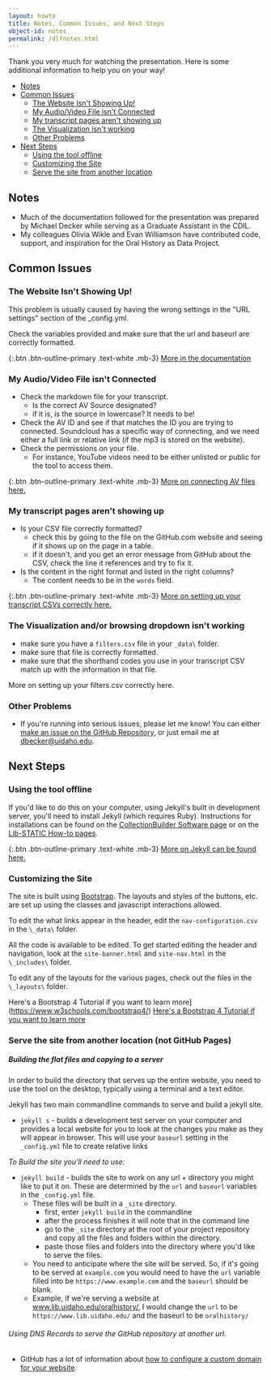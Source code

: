 ```yaml
---
layout: howto
title: Notes, Common Issues, and Next Steps  
object-id: notes
permalink: /dlfnotes.html
---
```

Thank you very much for watching the presentation. Here is some additional information to help you on your way!

- [Notes](#notes)
- [Common Issues](#common-issues)
    - [The Website Isn't Showing Up!](#the-website-isnt-showing-up)
    - [My Audio/Video File isn't Connected](#my-audiovideo-file-isn't-connected)
    - [My transcript pages aren't showing up](#my-transcript-pages-arent-showing-up)
    - [The Visualization isn't working](#the-visualization-isnt-working)
    - [Other Problems](#other-problems)
- [Next Steps](#next-steps)
    - [Using the tool offline](#using-the-tool-offline)
    - [Customizing the Site](#customizing-the-site)
    - [Serve the site from another location](#serve-the-site-from-another-location-not-github-pages)


## Notes

- Much of the documentation followed for the presentation was prepared by Michael Decker while serving as a Graduate Assistant in the CDIL. 
- My colleagues Olivia Wikle and Evan Williamson have contributed code, support, and inspiration for the Oral History as Data Project. 

## Common Issues

### The Website Isn't Showing Up!

This problem is usually caused by having the wrong settings in the "URL settings" section of the _config.yml. 

Check the variables provided and make sure that the url and baseurl are correctly formatted. 

{:.btn .btn-outline-primary .text-white .mb-3}
[More in the documentation](https://uidaholib.github.io/oral-history-as-data/howto/deploy.html#step-2-edit-your-url-settings-url-baseurl-and-repository)

### My Audio/Video File isn't Connected

- Check the markdown file for your transcript. 
    - Is the correct AV Source designated? 
    - if it is, is the source in lowercase? It needs to be!
- Check the AV ID and see if that matches the ID you are trying to connected. Soundcloud has a specific way of connecting, and we need either a full link or relative link (if the mp3 is stored on the website).
- Check the permissions on your file. 
    - For instance, YouTube videos need to be either unlisted or public for the tool to access them. 

{:.btn .btn-outline-primary .text-white .mb-3}
[More on connecting AV files here.](https://uidaholib.github.io/oral-history-as-data/howto/configurethesite.html#optional-connect-the-transcript-to-an-audio-or-video-file-using-av_source)

### My transcript pages aren't showing up

- Is your CSV file correctly formatted?
    - check this by going to the file on the GitHub.com website and seeing if it shows up on the page in a table. 
    - if it doesn't, and you get an error message from GitHub about the CSV, check the line it references and try to fix it. 
- Is the content in the right format and listed in the right columns?
    - The content needs to be in the `words` field.

{:.btn .btn-outline-primary .text-white .mb-3}
[More on setting up your transcript CSVs correctly here.](https://uidaholib.github.io/oral-history-as-data/howto/prepareyourdata.html)

### The Visualization and/or browsing dropdown isn't working

- make sure you have a `filters.csv` file in your `_data\` folder. 
- make sure that file is correctly formatted.
- make sure that the shorthand codes you use in your transcript CSV match up with the information in that file. 

More on setting up your filters.csv correctly here. 

### Other Problems

- If you're running into serious issues, please let me know! You can either [make an issue on the GitHub Repository](https://github.com/uidaholib/oral-history-as-data/issues), or just email me at dbecker@uidaho.edu. 

## Next Steps

### Using the tool offline

If you'd like to do this on your computer, using Jekyll's built in development server, you'll need to install Jekyll (which requires Ruby). Instructions for installations can be found on the [CollectionBuilder Software page](https://collectionbuilder.github.io/docs/software.html) or on the [Lib-STATIC How-to pages](https://lib-static.github.io/howto/).

{:.btn .btn-outline-primary .text-white .mb-3}
[More on Jekyll can be found here.](https://jekyllrb.com/)

### Customizing the Site

The site is built using [Bootstrap](https://getbootstrap.com). The layouts and styles of the buttons, etc. are set up using the classes and javascript interactions allowed. 

To edit the what links appear in the header, edit the `nav-configuration.csv` in the `\_data\` folder.

All the code is available to be edited. To get started editing the header and navigation, look at the `site-banner.html` and `site-nav.html` in the `\_includes\` folder. 

To edit any of the layouts for the various pages, check out the files in the `\_layouts\` folder. 

Here's a Bootstrap 4 Tutorial if you want to learn more](https://www.w3schools.com/bootstrap4/)
[Here's a Bootstrap 4 Tutorial if you want to learn more](https://www.w3schools.com/bootstrap4/)

### Serve the site from another location (not GitHub Pages)

##### Building the flat files and copying to a server

In order to build the directory that serves up the entire website, you need to use the tool on the desktop, typically using a terminal and a text editor. 

Jekyll has two main commandline commands to serve and build a jekyll site. 

- `jekyll s` - builds a development test server on your computer and provides a local website for you to look at the changes you make as they will appear in browser. This will use your `baseurl` setting in the `_config.yml` file to create relative links

*To Build the site you'll need to use:*

- `jekyll build` - builds the site to work on any url + directory you might like to put it on. These are determined by the `url` and `baseurl` variables in the `_config.yml` file.
    - These files will be built in a `_site` directory. 
        - first, enter `jekyll build` in the commandline
        - after the process finishes it will note that in the command line
        - go to the `_site` directory at the root of your project repository and copy all the files and folders within the directory.
        - paste those files and folders into the directory where you'd like to serve the files. 
    - You need to anticipate where the site will be served. So, if it's going to be served at `example.com` you would need to  have the `url` variable filled into be `https://www.example.com` and the `baseurl` should be blank.
    - Example, if we're serving a website at www.lib.uidaho.edu/oralhistory/, I would change the `url` to be `https://www.lib.uidaho.edu/` and the baseurl to be `oralhistory/`

###### Using DNS Records to serve the GitHub repository at another url.

- GitHub has a lot of information about [how to configure a custom domain for your website](https://docs.github.com/en/free-pro-team@latest/github/working-with-github-pages/configuring-a-custom-domain-for-your-github-pages-site).